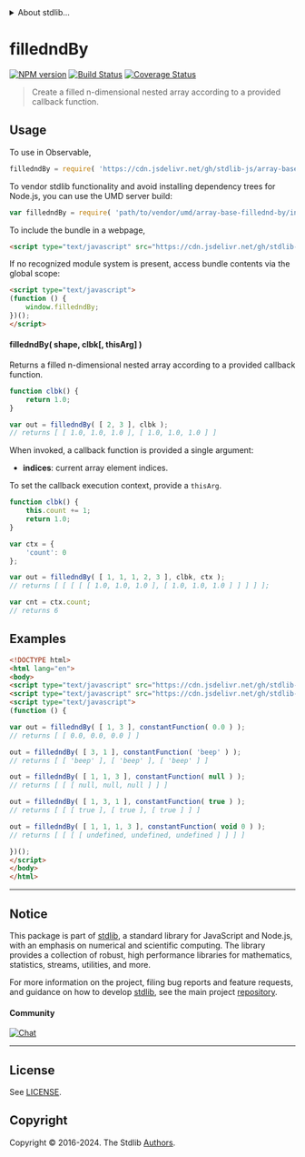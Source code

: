 <!--

@license Apache-2.0

Copyright (c) 2023 The Stdlib Authors.

Licensed under the Apache License, Version 2.0 (the "License");
you may not use this file except in compliance with the License.
You may obtain a copy of the License at

   http://www.apache.org/licenses/LICENSE-2.0

Unless required by applicable law or agreed to in writing, software
distributed under the License is distributed on an "AS IS" BASIS,
WITHOUT WARRANTIES OR CONDITIONS OF ANY KIND, either express or implied.
See the License for the specific language governing permissions and
limitations under the License.

-->


<details>
  <summary>
    About stdlib...
  </summary>
  <p>We believe in a future in which the web is a preferred environment for numerical computation. To help realize this future, we've built stdlib. stdlib is a standard library, with an emphasis on numerical and scientific computation, written in JavaScript (and C) for execution in browsers and in Node.js.</p>
  <p>The library is fully decomposable, being architected in such a way that you can swap out and mix and match APIs and functionality to cater to your exact preferences and use cases.</p>
  <p>When you use stdlib, you can be absolutely certain that you are using the most thorough, rigorous, well-written, studied, documented, tested, measured, and high-quality code out there.</p>
  <p>To join us in bringing numerical computing to the web, get started by checking us out on <a href="https://github.com/stdlib-js/stdlib">GitHub</a>, and please consider <a href="https://opencollective.com/stdlib">financially supporting stdlib</a>. We greatly appreciate your continued support!</p>
</details>

# filledndBy

[![NPM version][npm-image]][npm-url] [![Build Status][test-image]][test-url] [![Coverage Status][coverage-image]][coverage-url] <!-- [![dependencies][dependencies-image]][dependencies-url] -->

> Create a filled n-dimensional nested array according to a provided callback function.

<!-- Section to include introductory text. Make sure to keep an empty line after the intro `section` element and another before the `/section` close. -->

<section class="intro">

</section>

<!-- /.intro -->

<!-- Package usage documentation. -->



<section class="usage">

## Usage

To use in Observable,

```javascript
filledndBy = require( 'https://cdn.jsdelivr.net/gh/stdlib-js/array-base-fillednd-by@umd/browser.js' )
```

To vendor stdlib functionality and avoid installing dependency trees for Node.js, you can use the UMD server build:

```javascript
var filledndBy = require( 'path/to/vendor/umd/array-base-fillednd-by/index.js' )
```

To include the bundle in a webpage,

```html
<script type="text/javascript" src="https://cdn.jsdelivr.net/gh/stdlib-js/array-base-fillednd-by@umd/browser.js"></script>
```

If no recognized module system is present, access bundle contents via the global scope:

```html
<script type="text/javascript">
(function () {
    window.filledndBy;
})();
</script>
```

#### filledndBy( shape, clbk\[, thisArg] )

Returns a filled n-dimensional nested array according to a provided callback function.

```javascript
function clbk() {
    return 1.0;
}

var out = filledndBy( [ 2, 3 ], clbk );
// returns [ [ 1.0, 1.0, 1.0 ], [ 1.0, 1.0, 1.0 ] ]
```

When invoked, a callback function is provided a single argument:

-   **indices**: current array element indices.

To set the callback execution context, provide a `thisArg`.

<!-- eslint-disable no-invalid-this -->

```javascript
function clbk() {
    this.count += 1;
    return 1.0;
}

var ctx = {
    'count': 0
};

var out = filledndBy( [ 1, 1, 1, 2, 3 ], clbk, ctx );
// returns [ [ [ [ [ 1.0, 1.0, 1.0 ], [ 1.0, 1.0, 1.0 ] ] ] ] ];

var cnt = ctx.count;
// returns 6
```

</section>

<!-- /.usage -->

<!-- Package usage notes. Make sure to keep an empty line after the `section` element and another before the `/section` close. -->

<section class="notes">

</section>

<!-- /.notes -->

<!-- Package usage examples. -->

<section class="examples">

## Examples

<!-- eslint no-undef: "error" -->

```html
<!DOCTYPE html>
<html lang="en">
<body>
<script type="text/javascript" src="https://cdn.jsdelivr.net/gh/stdlib-js/utils-constant-function@umd/browser.js"></script>
<script type="text/javascript" src="https://cdn.jsdelivr.net/gh/stdlib-js/array-base-fillednd-by@umd/browser.js"></script>
<script type="text/javascript">
(function () {

var out = filledndBy( [ 1, 3 ], constantFunction( 0.0 ) );
// returns [ [ 0.0, 0.0, 0.0 ] ]

out = filledndBy( [ 3, 1 ], constantFunction( 'beep' ) );
// returns [ [ 'beep' ], [ 'beep' ], [ 'beep' ] ]

out = filledndBy( [ 1, 1, 3 ], constantFunction( null ) );
// returns [ [ [ null, null, null ] ] ]

out = filledndBy( [ 1, 3, 1 ], constantFunction( true ) );
// returns [ [ [ true ], [ true ], [ true ] ] ]

out = filledndBy( [ 1, 1, 1, 3 ], constantFunction( void 0 ) );
// returns [ [ [ [ undefined, undefined, undefined ] ] ] ]

})();
</script>
</body>
</html>
```

</section>

<!-- /.examples -->

<!-- Section to include cited references. If references are included, add a horizontal rule *before* the section. Make sure to keep an empty line after the `section` element and another before the `/section` close. -->

<section class="references">

</section>

<!-- /.references -->

<!-- Section for related `stdlib` packages. Do not manually edit this section, as it is automatically populated. -->

<section class="related">

</section>

<!-- /.related -->

<!-- Section for all links. Make sure to keep an empty line after the `section` element and another before the `/section` close. -->


<section class="main-repo" >

* * *

## Notice

This package is part of [stdlib][stdlib], a standard library for JavaScript and Node.js, with an emphasis on numerical and scientific computing. The library provides a collection of robust, high performance libraries for mathematics, statistics, streams, utilities, and more.

For more information on the project, filing bug reports and feature requests, and guidance on how to develop [stdlib][stdlib], see the main project [repository][stdlib].

#### Community

[![Chat][chat-image]][chat-url]

---

## License

See [LICENSE][stdlib-license].


## Copyright

Copyright &copy; 2016-2024. The Stdlib [Authors][stdlib-authors].

</section>

<!-- /.stdlib -->

<!-- Section for all links. Make sure to keep an empty line after the `section` element and another before the `/section` close. -->

<section class="links">

[npm-image]: http://img.shields.io/npm/v/@stdlib/array-base-fillednd-by.svg
[npm-url]: https://npmjs.org/package/@stdlib/array-base-fillednd-by

[test-image]: https://github.com/stdlib-js/array-base-fillednd-by/actions/workflows/test.yml/badge.svg?branch=main
[test-url]: https://github.com/stdlib-js/array-base-fillednd-by/actions/workflows/test.yml?query=branch:main

[coverage-image]: https://img.shields.io/codecov/c/github/stdlib-js/array-base-fillednd-by/main.svg
[coverage-url]: https://codecov.io/github/stdlib-js/array-base-fillednd-by?branch=main

<!--

[dependencies-image]: https://img.shields.io/david/stdlib-js/array-base-fillednd-by.svg
[dependencies-url]: https://david-dm.org/stdlib-js/array-base-fillednd-by/main

-->

[chat-image]: https://img.shields.io/gitter/room/stdlib-js/stdlib.svg
[chat-url]: https://app.gitter.im/#/room/#stdlib-js_stdlib:gitter.im

[stdlib]: https://github.com/stdlib-js/stdlib

[stdlib-authors]: https://github.com/stdlib-js/stdlib/graphs/contributors

[umd]: https://github.com/umdjs/umd
[es-module]: https://developer.mozilla.org/en-US/docs/Web/JavaScript/Guide/Modules

[deno-url]: https://github.com/stdlib-js/array-base-fillednd-by/tree/deno
[umd-url]: https://github.com/stdlib-js/array-base-fillednd-by/tree/umd
[esm-url]: https://github.com/stdlib-js/array-base-fillednd-by/tree/esm
[branches-url]: https://github.com/stdlib-js/array-base-fillednd-by/blob/main/branches.md

[stdlib-license]: https://raw.githubusercontent.com/stdlib-js/array-base-fillednd-by/main/LICENSE

</section>

<!-- /.links -->

